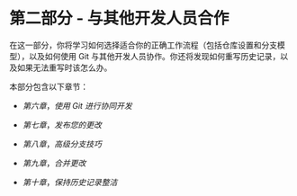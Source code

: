 # 第二部分 - 与其他开发人员合作

在这一部分，你将学习如何选择适合你的正确工作流程（包括仓库设置和分支模型），以及如何使用 Git 与其他开发人员协作。你还将发现如何重写历史记录，以及如果无法重写时该怎么办。

本部分包含以下章节：

+   *第六章*，*使用 Git 进行协同开发*

+   *第七章*，*发布您的更改*

+   *第八章*，*高级分支技巧*

+   *第九章*，*合并更改*

+   *第十章*，*保持历史记录整洁*
